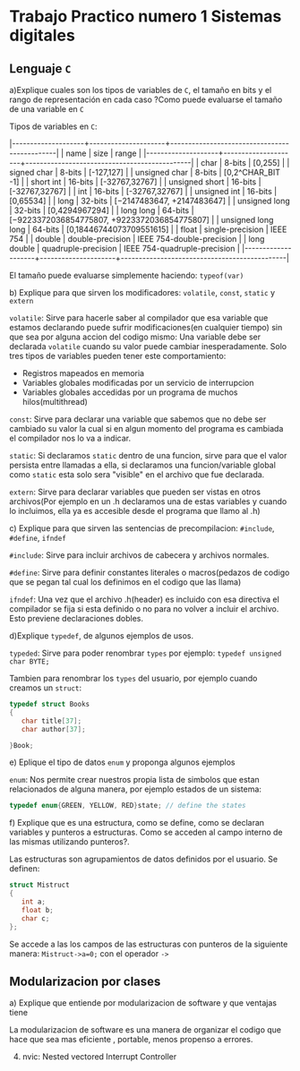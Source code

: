 # Trabajo Practico numero 1 Sistemas digitales

## Lenguaje `C`

a)Explique cuales son los tipos de variables de `C`, el tamaño en bits y
el rango de representación en cada caso ?Como puede evaluarse el tamaño de 
una variable en `C`

Tipos de variables en `C`:


|--------------------+---------------------+----------------------------------------------|
| name               | size                | range                                        |
|--------------------+---------------------+----------------------------------------------|
| char               | 8-bits              | [0,255]                                      |
| signed char        | 8-bits              | [-127,127]                                   |
| unsigned char      | 8-bits              | [0,2^CHAR_BIT -1]                            |
| short int          | 16-bits             | [-32767,32767]                               |
| unsigned short     | 16-bits             | [-32767,32767]                               |
| int                | 16-bits             | [-32767,32767]                               |
| unsigned int       | 16-bits             | [0,65534]                                    |
| long               | 32-bits             | [−2147483647, +2147483647]                   |
| unsigned long      | 32-bits             | [0,4294967294]                               |
| long long          | 64-bits             | [−9223372036854775807, +9223372036854775807] |
| unsigned long long | 64-bits             | [0,18446744073709551615]                     |
| float              | single-precision    | IEEE 754                                     |
| double             | double-precision    | IEEE 754-double-precision                    |
| long double        | quadruple-precision | IEEE 754-quadruple-precision                 |
|--------------------+---------------------+----------------------------------------------|


El tamaño puede evaluarse simplemente haciendo: `typeof(var)`

b) Explique para que sirven los modificadores: `volatile`, `const`, `static` y `extern`

`volatile`: Sirve para hacerle saber al compilador que esa variable que estamos declarando
puede sufrir modificaciones(en cualquier tiempo) sin que sea por alguna accion del codigo mismo:
Una variable debe ser declarada `volatile` cuando su valor puede cambiar inesperadamente. Solo
tres tipos de variables pueden tener este comportamiento:

   * Registros mapeados en memoria
   * Variables globales modificadas por un servicio de interrupcion
   * Variables globales accedidas por un programa de muchos hilos(multithread)

`const`: Sirve para declarar una variable que sabemos que no debe ser cambiado su valor
la cual si en algun momento del programa es cambiada el compilador nos lo va a indicar.

`static`: Si declaramos `static` dentro de una funcion, sirve para que el valor persista entre llamadas a ella, 
si declaramos una funcion/variable global como `static` esta solo sera "visible" en el archivo que fue declarada.

`extern`: Sirve para declarar variables que pueden ser vistas en otros archivos(Por ejemplo en un .h declaramos una 
de estas variables y cuando lo incluimos, ella ya es accesible desde el programa que llamo al .h)

c) Explique para que sirven las sentencias de precompilacion: `#include`, `#define`, `ifndef`

`#include`: Sirve para incluir archivos de cabecera y archivos normales.

`#define`: Sirve para definir constantes literales o macros(pedazos de codigo que se pegan tal cual los definimos en 
el codigo que las llama)

`ifndef`: Una vez que el archivo .h(header) es incluido con esa directiva el compilador se fija si esta definido o no
para no volver a incluir el archivo. Esto previene declaraciones dobles.

d)Explique `typedef`, de algunos ejemplos de usos.

`typeded`: Sirve para poder renombrar `types` por ejemplo:
`typedef unsigned char BYTE;`

Tambien para renombrar los `types` del usuario, por ejemplo cuando creamos un `struct`:

```c
typedef struct Books
{
   char title[37];
   char author[37];

}Book;

```

e) Eplique el tipo de datos `enum` y proponga algunos ejemplos

`enum`: Nos permite crear nuestros propia lista de simbolos que estan relacionados de 
alguna manera, por ejemplo estados de un sistema:

```c
typedef enum{GREEN, YELLOW, RED}state; // define the states
```

f) Explique que es una estructura, como se define, como se declaran variables y punteros a estructuras.
Como se acceden al campo interno de las mismas utilizando punteros?. 

Las estructuras son agrupamientos de datos definidos por el usuario. Se definen:
```c
struct Mistruct
{
   int a;
   float b;
   char c;
};
```
Se accede a las los campos de las estructuras con punteros de la siguiente manera:
`Mistruct->a=0;` con el operador `->`

## Modularizacion por clases

a) Explique que entiende por modularizacion de software y que ventajas tiene

La modularizacion de software es una manera de organizar el codigo que hace que sea mas eficiente
, portable, menos propenso a errores.

4) nvic: Nested vectored Interrupt Controller    
